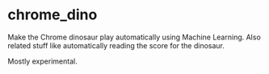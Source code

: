 # chrome_dino
Make the Chrome dinosaur play automatically using Machine Learning.
Also related stuff like automatically reading the score for the dinosaur.

Mostly experimental.
